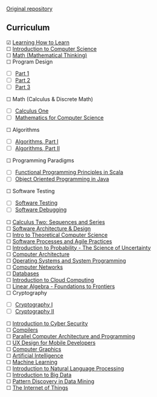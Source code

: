 [Original repository](https://github.com/open-source-society/computer-science#introduction-to-computer-science)

## Curriculum

☑ [Learning How to Learn](https://www.coursera.org/learn/learning-how-to-learn)  
☐ [Introduction to Computer Science](https://www.edx.org/course/introduction-computer-science-harvardx-cs50x#!)  
☐ [Math (Mathematical Thinking)](https://www.edx.org/course/effective-thinking-through-mathematics-utaustinx-ut-9-01x)  
☐ Program Design  
- ☐ [Part 1](https://www.edx.org/course/how-code-systematic-program-design-part-ubcx-spd1x)  
- ☐ [Part 2](https://www.edx.org/course/how-code-systematic-program-design-part-ubcx-spd2x)  
- ☐ [Part 3](https://www.edx.org/course/how-code-systematic-program-design-part-ubcx-spd3x)  

☐ Math (Calculus & Discrete Math)  
- ☐ [Calculus One](https://www.coursera.org/learn/calculus1)  
- ☐ [Mathematics for Computer Science](https://ocw.mit.edu/courses/electrical-engineering-and-computer-science/6-042j-mathematics-for-computer-science-spring-2015/index.htm)  

☐ Algorithms  
- ☐ [Algorithms, Part I](https://www.coursera.org/learn/algorithms-part1)  
- ☐ [Algorithms, Part II](https://www.coursera.org/learn/algorithms-part2)  

☐ Programming Paradigms  
- ☐ [Functional Programming Principles in Scala](https://www.coursera.org/course/progfun)  
- ☐ [Object Oriented Programming in Java](https://www.coursera.org/learn/object-oriented-java)  

☐ Software Testing  
- ☐ [Software Testing](https://www.udacity.com/course/software-testing--cs258)  
- ☐ [Software Debugging](https://www.udacity.com/course/software-debugging--cs259)  

☐ [Calculus Two: Sequences and Series](https://www.coursera.org/learn/advanced-calculus)  
☐ [Software Architecture & Design](https://www.udacity.com/course/software-architecture-design--ud821)  
☐ [Intro to Theoretical Computer Science](https://www.udacity.com/course/intro-to-theoretical-computer-science--cs313)  
☐ [Software Processes and Agile Practices](https://www.coursera.org/learn/software-processes-and-agile-practices)   
☐ [Introduction to Probability - The Science of Uncertainty](https://www.edx.org/course/introduction-probability-science-mitx-6-041x-0)   
☐ [Computer Architecture](https://www.coursera.org/course/comparch)  
☐ [Operating Systems and System Programming](https://www.youtube.com/view_play_list?p=-XXv-cvA_iBDyz-ba4yDskqMDY6A1w_c)  
☐ [Computer Networks](https://lagunita.stanford.edu/courses/Engineering/Networking-SP/SelfPaced/about)  
☐ [Databases](https://lagunita.stanford.edu/courses/DB/2014/SelfPaced/about)  
☐ [Introduction to Cloud Computing](https://www.edx.org/course/introduction-cloud-computing-ieeex-cloudintro-x-0)  
☐ [Linear Algebra - Foundations to Frontiers](https://www.edx.org/course/linear-algebra-foundations-frontiers-utaustinx-ut-5-04x#!)  
☐ Cryptography  
- ☐ [Cryptography I](https://www.coursera.org/course/crypto)  
- ☐ [Cryptography II](https://www.coursera.org/course/crypto2)  

☐ [Introduction to Cyber Security](https://www.futurelearn.com/courses/introduction-to-cyber-security)  
☐ [Compilers](https://lagunita.stanford.edu/courses/Engineering/Compilers/Fall2014/about)  
☐ [Parallel Computer Architecture and Programming](http://15418.courses.cs.cmu.edu/spring2016/home)  
☐ [UX Design for Mobile Developers](https://www.udacity.com/course/ux-design-for-mobile-developers--ud849)  
☐ [Computer Graphics](https://www.edx.org/course/computer-graphics-uc-san-diegox-cse167x)  
☐ [Artificial Intelligence](https://www.edx.org/course/artificial-intelligence-uc-berkeleyx-cs188-1x#!)  
☐ [Machine Learning](https://www.coursera.org/learn/machine-learning)  
☐ [Introduction to Natural Language Processing](https://www.coursera.org/learn/natural-language-processing)  
☐ [Introduction to Big Data](https://www.coursera.org/learn/big-data-introduction)  
☐ [Pattern Discovery in Data Mining](https://www.coursera.org/course/patterndiscovery)  
☐ [The Internet of Things](https://www.futurelearn.com/courses/internet-of-things)   
